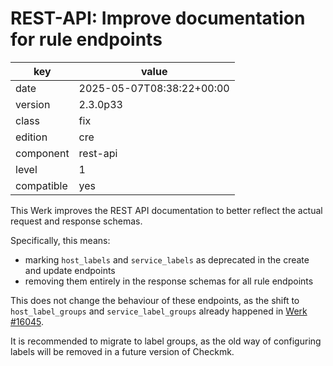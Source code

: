[//]: # (werk v2)
# REST-API: Improve documentation for rule endpoints

key        | value
---------- | ---
date       | 2025-05-07T08:38:22+00:00
version    | 2.3.0p33
class      | fix
edition    | cre
component  | rest-api
level      | 1
compatible | yes

This Werk improves the REST API documentation to better reflect the actual
request and response schemas.

Specifically, this means:

* marking `host_labels` and `service_labels` as deprecated in the create and 
  update endpoints
* removing them entirely in the response schemas for all rule endpoints

This does not change the behaviour of these endpoints, as the shift to
`host_label_groups` and `service_label_groups` already happened in
[Werk #16045](https://checkmk.com/werk/16045).

It is recommended to migrate to label groups, as the old way of configuring
labels will be removed in a future version of Checkmk.
